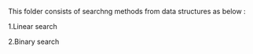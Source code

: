 This folder consists of searchng methods from data structures as below :

1.Linear search

2.Binary search

